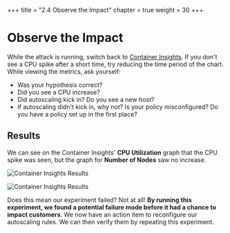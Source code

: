 +++
title = "2.4 Observe the Impact"
chapter = true
weight = 30
+++
# Observe the Impact

While the attack is running, switch back to [Container Insights](https://console.aws.amazon.com/cloudwatch/home?region=us-west-2#container-insights:performance). If you don't see a CPU spike after a short time, try reducing the time period of the chart. While viewing the metrics, ask yourself:

* Was your hypothesis correct? 
* Did you see a CPU increase?
* Did autoscaling kick in? Do you see a new host?
* If autoscaling didn't kick in, why not? Is your policy misconfigured? Do you have a policy set up in the first place?


## Results 

We can see on the Container Insights' **CPU Utilization** graph that the CPU spike was seen, but the graph for **Number of Nodes** saw no increase.

![Container Insights Results](/images/container_insights_exp1_results.png)

![Container Insights Results](/images/container_insights_exp1_results2.png) 

Does this mean our experiment failed? Not at all! **By running this experiment, we found a potential failure mode before it had a chance to impact customers**. We now have an action item to reconfigure our autoscaling rules. We can then verify them by repeating this experiment.